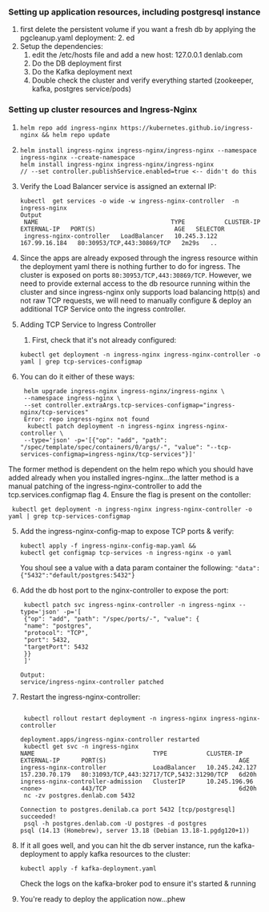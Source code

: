 ### Setting up application resources, including postgresql instance
1. first delete the persistent volume if you want a fresh db by applying the pgcleanup.yaml deployment:
   2. ed
2. Setup the dependencies: 
   1. edit the /etc/hosts file and add a new host:
      127.0.0.1      denlab.com
   2. Do the DB deployment first 
   3. Do the Kafka deployment next 
   4. Double check the cluster and verify everything started (zookeeper, kafka, postgres service/pods)
### Setting up cluster resources and Ingress-Nginx



1.  ````
    helm repo add ingress-nginx https://kubernetes.github.io/ingress-nginx && helm repo update
    ````
1. ````
   helm install ingress-nginx ingress-nginx/ingress-nginx --namespace ingress-nginx --create-namespace 
   helm install ingress-nginx ingress-nginx/ingress-nginx 
   // --set controller.publishService.enabled=true <-- didn't do this
    ````
2. Verify the Load Balancer service is assigned an external IP: 
   ````
   kubectl  get services -o wide -w ingress-nginx-controller  -n ingress-nginx
   Output
    NAME                                     TYPE           CLUSTER-IP     EXTERNAL-IP   PORT(S)                      AGE   SELECTOR
    ingress-nginx-controller   LoadBalancer   10.245.3.122   167.99.16.184   80:30953/TCP,443:30869/TCP   2m29s   ..
   ````
1. Since the apps are already exposed through the ingress resource within the deployment yaml there is nothing further to do for ingress.  The cluster is exposed on ports `80:30953/TCP,443:30869/TCP`.  However, we need to provide external access to the db resource running within the cluster and since ingress-nginx only supports load balancing http(s) and not raw TCP requests, we will need to manually configure & deploy an additional TCP Service onto the ingress controller.
2. Adding TCP Service to Ingress Controller
   1.  First, check that it's not already configured: 
      ````
      kubectl get deployment -n ingress-nginx ingress-nginx-controller -o yaml | grep tcp-services-configmap 
   ```` 
       
3. You can do it either of these ways: 
   ```` 
    helm upgrade ingress-nginx ingress-nginx/ingress-nginx \
    --namespace ingress-nginx \
    --set controller.extraArgs.tcp-services-configmap="ingress-nginx/tcp-services"
    Error: repo ingress-nginx not found
     kubectl patch deployment -n ingress-nginx ingress-nginx-controller \
    --type='json' -p='[{"op": "add", "path": "/spec/template/spec/containers/0/args/-", "value": "--tcp-services-configmap=ingress-nginx/tcp-services"}]'
   ````
The former method is dependent on the helm repo which you should have added already when you installed ingres-nginx...the latter method is a manual patching of the ingress-nginx-controller to add the tcp.services.configmap flag
4. Ensure the flag is present on the contoller: 
   ````
    kubectl get deployment -n ingress-nginx ingress-nginx-controller -o yaml | grep tcp-services-configmap
   ````
5. Add the ingress-nginx-config-map to expose TCP ports & verify:
    ```
   kubectl apply -f ingress-nginx-config-map.yaml && 
    kubectl get configmap tcp-services -n ingress-nginx -o yaml
   ```
   You shoul see a value with a data param container the following:
   `"data":{"5432":"default/postgres:5432"}`

6. Add the db host port to the nginx-controller to expose the port: 
   ```
    kubectl patch svc ingress-nginx-controller -n ingress-nginx --type='json' -p='[
    {"op": "add", "path": "/spec/ports/-", "value": {
    "name": "postgres",
    "protocol": "TCP",
    "port": 5432,
    "targetPort": 5432
    }}
    ]'
   
   Output:
   service/ingress-nginx-controller patched
     ```
6. Restart the ingress-nginx-controller: 
    ````
   
     kubectl rollout restart deployment -n ingress-nginx ingress-nginx-controller
    
    deployment.apps/ingress-nginx-controller restarted
     kubectl get svc -n ingress-nginx                                               
    NAME                                 TYPE           CLUSTER-IP       EXTERNAL-IP      PORT(S)                                     AGE
    ingress-nginx-controller             LoadBalancer   10.245.242.127   157.230.70.179   80:31093/TCP,443:32717/TCP,5432:31290/TCP   6d20h
    ingress-nginx-controller-admission   ClusterIP      10.245.196.96    <none>           443/TCP                                     6d20h
     nc -zv postgres.denlab.com 5432
    
    Connection to postgres.denilab.ca port 5432 [tcp/postgresql] succeeded!
     psql -h postgres.denlab.com -U postgres -d postgres
    psql (14.13 (Homebrew), server 13.18 (Debian 13.18-1.pgdg120+1))

   ````
5. If it all goes well, and you can hit the db server instance, run the kafka-deployment to apply kafka resources to the cluster:
   ````
   kubectl apply -f kafka-deployment.yaml 
   ````
   Check the logs on the kafka-broker pod to ensure it's started & running 
6. You're ready to deploy the application now...phew